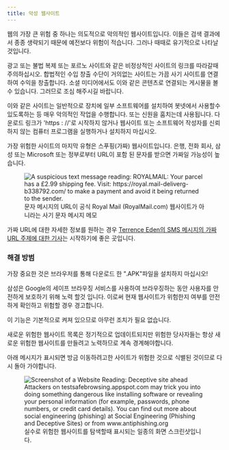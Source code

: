 ```yaml
---
title: 악성 웹사이트
---
```


웹의 가장 큰 위험 중 하나는 의도적으로 악의적인 웹사이트입니다. 이들은 검색 결과에서 종종 생략되기 때문에 예전보다 위험이 적습니다. 그러나 때때로 유기적으로 나타날 것입니다.

광고 또는 불법 복제 또는 포르노 사이트와 같은 비정상적인 사이트의 링크를 따라갈때 주의하십시오. 합법적인 수입 창출 수단이 거의없는 사이트는 가끔 사기 사이트를 연결하여 수익을 창출합니다. 소셜 미디어에서도 이와 같은 콘텐츠로 연결되는 게시물을 볼수 있습니다. 그러므로 조심 해주시길 바랍니다.

이와 같은 사이트는 일반적으로 장치에 일부 소프트웨어를 설치하여 봇넷에서 사용할수 있도록하는 등 매우 악의적인 작업을 수행합니다. 또는 신원을 훔치는데 사용됩니다. 다운로드 링크가 'https : //'로 시작하지 않거나 웹사이트 또는 소프트웨어 작성자를 신뢰하지 않는 컴퓨터 프로그램을 실행하거나 설치하지 마십시오.

가장 위험한 사이트의 마지막 유형은 스푸핑(가짜) 웹사이트입니다. 은행, 전화 회사, 삼성 또는 Microsoft 또는 정부로부터 URL이 포함 된 문자를 받으면 가짜일 가능성이 높습니다.

<figure><img alt="A suspicious text message reading: ROYALMAIL: Your parcel has a £2.99 shipping fee. Visit: https://royal.maiI-deliverg-b338792.com/ to make a payment and avoid it being returned to the sender." src="{{ "/assets/en/scamsms.jpg" | relative_url }}"><figcaption>문자 메시지의 URL이 공식 Royal Mail (RoyalMail.com) 웹사이트가 아니라는 사기 문자 메시지 메모</figcaption></figure>

가짜 URL에 대한 자세한 정보를 원하는 경우 [Terrence Eden의 SMS 메시지의 가짜 URL 주제에 대한 기사](https://shkspr.mobi/blog/2020/01/scammers-registering-date-based-domain-names/)는 시작하기에 좋은 곳입니다.

### 해결 방범

가장 중요한 것은 브라우저를 통해 다운로드 한 ".APK"파일을 설치하지 마십시오!

삼성은 Google의 세이프 브라우징 서비스를 사용하여 브라우징하는 동안 사용자를 안전하게 보호하기 위해 노력 할것 입니다. 이로써 현재 웹사이트가 위험한지 여부를 안전하게 확인하고 위험할 경우 경고합니다.

이 기능은 기본적으로 켜져 있으므로 아무런 조치가 필요 없습니다.

새로운 위험한 웹사이트 목록은 정기적으로 업데이트되지만 위험한 당사자들는 항상 새로운 위험한 웹사이트를 만들려고 노력하므로 계속 경계해야합니다.

아래 메시지가 표시되면 방금 이동하려고한 사이트가 위험한 것으로 식별된 것이므로 다시 돌아 가야합니다.

<figure>
<img alt="Screenshot of a Website Reading: Deceptive site ahead Attackers on testsafebrowsing.appspot.com may trick you into doing something dangerous like installing software or revealing your personal information (for example, passwords, phone numbers, or credit card details). 
You can find out more about social engineering (phishing) at Social Engineering (Phishing  and Deceptive Sites) or from www.antiphishing.org" src="{{ "/assets/en/deceptive.jpg" | relative_url }}">
<figcaption>실수로 위험한 웹사이트를 탐색할때 표시되는 일종의 화면 스크린샷입니다.</figcaption></figure>
